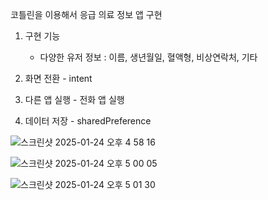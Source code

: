 코틀린을 이용해서 응급 의료 정보 앱 구현

1. 구현 기능
   - 다양한 유저 정보 : 이름, 생년월일, 혈액형, 비상연락처, 기타

2. 화면 전환 - intent
3. 다른 앱 실행 - 전화 앱 실행
4. 데이터 저장 - sharedPreference


![스크린샷 2025-01-24 오후 4 58 16](https://github.com/user-attachments/assets/27f94477-411e-4fbc-90c0-2bf95fd8d64f)

![스크린샷 2025-01-24 오후 5 00 05](https://github.com/user-attachments/assets/6577309c-7d08-4d10-8558-966066cd0dac)

![스크린샷 2025-01-24 오후 5 01 30](https://github.com/user-attachments/assets/25e69c36-519b-439c-82c6-433036ce3278)
